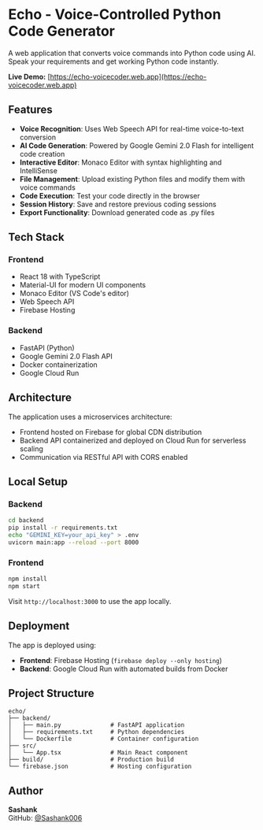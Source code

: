 # Echo - Voice-Controlled Python Code Generator

A web application that converts voice commands into Python code using AI. Speak your requirements and get working Python code instantly.

**Live Demo:** [https://echo-voicecoder.web.app](https://echo-voicecoder.web.app)

## Features

- **Voice Recognition**: Uses Web Speech API for real-time voice-to-text conversion
- **AI Code Generation**: Powered by Google Gemini 2.0 Flash for intelligent code creation
- **Interactive Editor**: Monaco Editor with syntax highlighting and IntelliSense
- **File Management**: Upload existing Python files and modify them with voice commands
- **Code Execution**: Test your code directly in the browser
- **Session History**: Save and restore previous coding sessions
- **Export Functionality**: Download generated code as .py files

## Tech Stack

### Frontend
- React 18 with TypeScript
- Material-UI for modern UI components
- Monaco Editor (VS Code's editor)
- Web Speech API
- Firebase Hosting

### Backend
- FastAPI (Python)
- Google Gemini 2.0 Flash API
- Docker containerization
- Google Cloud Run

## Architecture

The application uses a microservices architecture:
- Frontend hosted on Firebase for global CDN distribution
- Backend API containerized and deployed on Cloud Run for serverless scaling
- Communication via RESTful API with CORS enabled

## Local Setup

### Backend
```bash
cd backend
pip install -r requirements.txt
echo "GEMINI_KEY=your_api_key" > .env
uvicorn main:app --reload --port 8000
```

### Frontend
```bash
npm install
npm start
```

Visit `http://localhost:3000` to use the app locally.

## Deployment

The app is deployed using:
- **Frontend**: Firebase Hosting (`firebase deploy --only hosting`)
- **Backend**: Google Cloud Run with automated builds from Docker

## Project Structure

```
echo/
├── backend/
│   ├── main.py              # FastAPI application
│   ├── requirements.txt     # Python dependencies
│   └── Dockerfile           # Container configuration
├── src/
│   └── App.tsx              # Main React component
├── build/                   # Production build
└── firebase.json            # Hosting configuration
```

## Author

**Sashank**  
GitHub: [@Sashank006](https://github.com/Sashank006)
